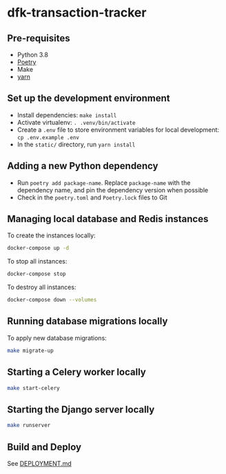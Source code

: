 # dfk-transaction-tracker

## Pre-requisites

- Python 3.8
- [Poetry](https://python-poetry.org/docs/#installation)
- Make
- [yarn](https://yarnpkg.com/getting-started/install)

## Set up the development environment

- Install dependencies: `make install`
- Activate virtualenv: `. .venv/bin/activate`
- Create a `.env` file to store environment variables for local development: `cp .env.example .env`
- In the `static/` directory, run `yarn install`

## Adding a new Python dependency

- Run `poetry add package-name`. Replace `package-name` with the dependency name, and pin the dependency version when possible
- Check in the `poetry.toml` and `Poetry.lock` files to Git

## Managing local database and Redis instances

To create the instances locally:
```bash
docker-compose up -d
```

To stop all instances:
```bash
docker-compose stop
```

To destroy all instances:
```bash
docker-compose down --volumes
```

## Running database migrations locally

To apply new database migrations:
```bash
make migrate-up
```

## Starting a Celery worker locally

```bash
make start-celery
```

## Starting the Django server locally

```bash
make runserver
```

## Build and Deploy

See [DEPLOYMENT.md](DEPLOYMENT.md)
